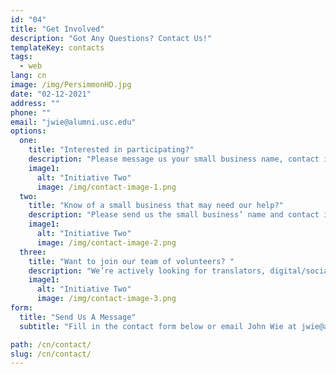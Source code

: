 ```yaml
---
id: "04"
title: "Get Involved"
description: "Got Any Questions? Contact Us!"
templateKey: contacts
tags:
  - web
lang: cn
image: /img/PersimmonHD.jpg
date: "02-12-2021"
address: ""
phone: ""
email: "jwie@alumni.usc.edu"
options:
  one:
    title: "Interested in participating?"
    description: "Please message us your small business name, contact information, and any other helpful information about yourself and your small business. We’ll get back to you as soon as we can. "
    image1:
      alt: "Initiative Two"
      image: /img/contact-image-1.png
  two:
    title: "Know of a small business that may need our help?"
    description: "Please send us the small business’ name and contact information (if available) including a short 2-3 sentences on why they may need assistance. "
    image1:
      alt: "Initiative Two"
      image: /img/contact-image-2.png
  three:
    title: "Want to join our team of volunteers? "
    description: "We’re actively looking for translators, digital/social media marketers, accountants, web developers, and web designers! Send us your name, email address, and a short resume, LinkedIn, or list of skill sets, and we’ll get back to you with further details."
    image1:
      alt: "Initiative Two"
      image: /img/contact-image-3.png
form:
  title: "Send Us A Message"
  subtitle: "Fill in the contact form below or email John Wie at jwie@alumni.usc.edu to get started."

path: /cn/contact/
slug: /cn/contact/
---
```

